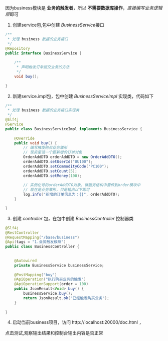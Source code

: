 
因为business模块是 **业务的触发者**，所以 **不需要数据库操作**，*直接编写业务逻辑层*即可  
  
1. 创建service包,包中创建 *BusinessService*接口  
```java  
/**  
 * 处理 business 数据的业务接口  
 */  
@Repository  
public interface BusinessService {  
  
    /**  
     * 声明触发订单提交业务的方法  
     */  
    void buy();  
  
}
```  
  
2. 新建service.impl包，包中创建 *BusinessServiceImpl* 实现类，代码如下
```java
/**  
 * 处理 business 数据的业务接口实现类  
 */  
@Slf4j  
@Service  
public class BusinessServiceImpl implements BusinessService {  
      
    @Override  
    public void buy() {  
        // 编写触发购买业务雏形  
        // 现实里话一个要新增的订单对象  
        OrderAddDTO orderAddDTO = new OrderAddDTO();  
        orderAddDTO.setUserId("UU100");  
        orderAddDTO.setCommodityCode("PC100");  
        orderAddDTO.setCount(5);  
        orderAddDTO.setMoney(100);  
  
        // 实例化号的orderAddDTO对象，微服务结构中要传到order模块中  
        // 现在是业务雏形，只是输出以下即可  
        log.info("新增的订单信息为：{}", orderAddDTO);  
    }  

}
```

3. 创建 *controller* 包，在包中创建 *BusinessController* 控制器类
```java
@Slf4j  
@RestController  
@RequestMapping("/base/business")  
@Api(tags = "1.业务触发模块")  
public class BusinessController {  
  
  
    @Autowired  
    private BusinessService businessService;  
  
    @PostMapping("buy")  
    @ApiOperation("执行购买业务的触发")  
    @ApiOperationSupport(order = 100)  
    public JsonResult<Void> buy() {  
        businessService.buy();  
        return JsonResult.ok("已经触发购买业务");  
    }  
  
}
```

4. 启动当前business项目，访问 http://localhost:20000/doc.html ，
  
点击测试,观察输出结果和控制台输出内容是否正常